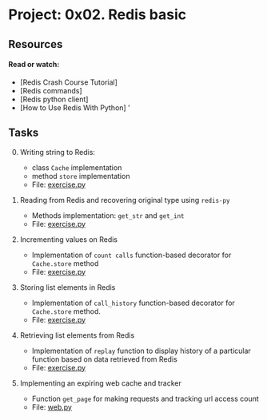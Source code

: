 # Project: 0x02. Redis basic

## Resources

#### Read or watch:

* [Redis Crash Course Tutorial]
* [Redis commands]
* [Redis python client]
* [How to Use Redis With Python]
'

## Tasks
0. Writing string to Redis:
    - class `Cache` implementation
    - method `store` implementation
    - File: [exercise.py](exercise.py)

1. Reading from Redis and recovering original type using `redis-py`
    - Methods implementation: `get_str` and `get_int`
    - File: [exercise.py](exercise.py)

2. Incrementing values on Redis
    - Implementation of `count calls` function-based decorator for `Cache.store`  method
    - File: [exercise.py](exercise.py)

3. Storing list elements in Redis
    - Implementation of `call_history` function-based decorator for `Cache.store` method.
    - File: [exercise.py](exercise.py)

4. Retrieving list elements from Redis
    - Implementation of `replay` function to display history of a particular function based on data retrieved from Redis
    - File: [exercise.py](exercise.py)

5. Implementing an expiring web cache and tracker
    - Function `get_page` for making requests and tracking url access count
    - File: [web.py](web.py)
